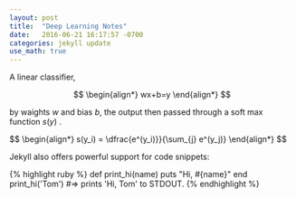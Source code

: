 ```yaml
---
layout: post
title:  "Deep Learning Notes"
date:   2016-06-21 16:17:57 -0700
categories: jekyll update
use_math: true
---
```


A linear classifier, 

$$
\begin{align*}
  wx+b=y
\end{align*}
$$

by waights $w$ and bias $b$, the output then passed through a soft max function $s(y)$ .

$$
\begin{align*}
  s(y_i) = \dfrac{e^(y_i)}}{\sum_{j} e^(y_j)}
\end{align*}
$$


Jekyll also offers powerful support for code snippets:

{% highlight ruby %}
def print_hi(name)
  puts "Hi, #{name}"
end
print_hi('Tom')
#=> prints 'Hi, Tom' to STDOUT.
{% endhighlight %}

